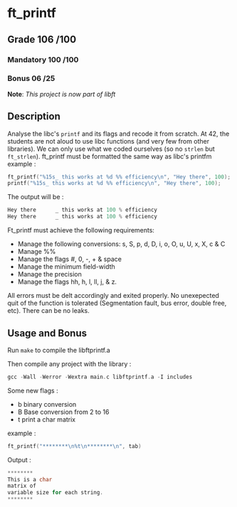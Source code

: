 # ft_printf

## Grade		    106	/100

### Mandatory	    100	/100
###	Bonus		    06	/25

**Note**: *This project is now part of libft*

## Description

Analyse the libc's ```printf``` and its flags and recode it from scratch.
At 42, the students are not aloud to use libc functions (and very few from other libraries). We can only use what we coded ourselves (so no ```strlen``` but ```ft_strlen```).
ft_printf must be formatted the same way as libc's printfm example :
```C
ft_printf("%15s_ this works at %d %% efficiency\n", "Hey there", 100);
printf("%15s_ this works at %d %% efficiency\n", "Hey there", 100);
```

The output will be : 
```C
Hey there      _ this works at 100 % efficiency
Hey there      _ this works at 100 % efficiency
```
Ft_printf must achieve the following requirements:
- Manage the following conversions: s, S, p, d, D, i, o, O, u, U, x, X, c & C
- Manage %%
- Manage the flags #, 0, -, + & space
- Manage the minimum field-width
- Manage the precision
- Manage the flags hh, h, l, ll, j, & z.

All errors must be delt accordingly and exited properly. No unexepected quit of the function is tolerated (Segmentation fault, bus error, double free, etc). There can be no leaks.

## Usage and Bonus

Run ```make``` to compile the libftprintf.a

Then compile any project with the library : 
```C
gcc -Wall -Werror -Wextra main.c libftprintf.a -I includes
```
Some new flags :
 - b binary conversion
 - B Base conversion from 2 to 16
 - t print a char matrix
 
 example : 
 ```C
 ft_printf("********\n%t\n********\n", tab)
 ```
 Output :
 ```C
 ********
 This is a char
 matrix of
 variable size for each string.
 ********
 ```
 
